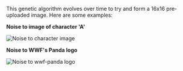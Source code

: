 This genetic algorithm evolves over time to try and form a 16x16 pre-uploaded image.
Here are some examples:

**Noise to image of character 'A'**  

![Noise to character image](http://blog.mithru.com/wp-content/uploads/2017/04/a.gif)
  


**Noise to WWF's Panda logo**  

![Noise to wwf-panda logo](http://blog.mithru.com/wp-content/uploads/2017/04/panda.gif)
